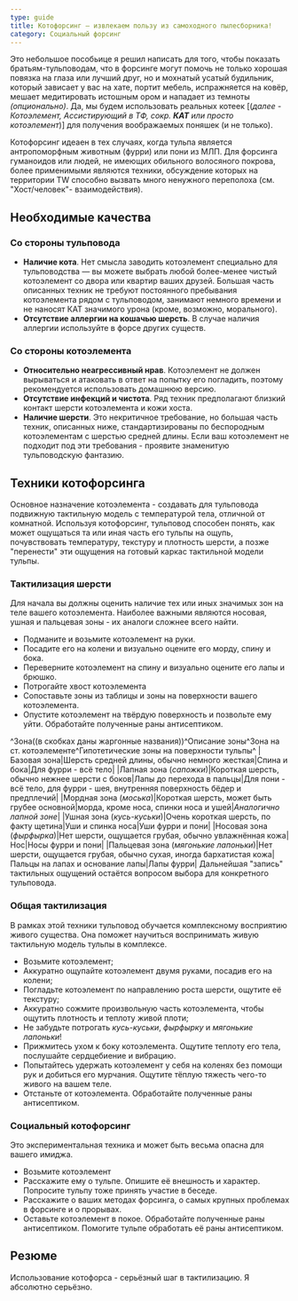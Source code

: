 ```yaml
---
type: guide
title: Котофорсинг — извлекаем пользу из самоходного пылесборника!
category: Социальный форсинг
---
```




Это небольшое пособьице я решил написать для того,  чтобы показать братьям-тульповодам, что в форсинге могут помочь не только хорошая повязка на глаза или лучший друг, но и мохнатый усатый будильник, который зависает у вас на хате, портит мебель, испражняется на ковёр, мешает медитировать истошным ором и нападает из темноты _(опционально)_. Да, мы будем использовать реальных котеек [(_далее - Котоэлемент, Ассистирующий в ТФ, сокр. **КАТ** или просто котоэлемент_)] для получения воображаемых поняшек (и не только).

Котофорсинг идеаен в тех случаях, когда тульпа является антропоморфным животным (фурри) или пони из МЛП. Для форсинга гуманоидов или людей, не имеющих обильного волосяного покрова, более применимыми являются техники, обсуждение которых на территории TW способно вызвать много ненужного переполоха (см. "Хост/человек"- взаимодействия).
## Необходимые качества
### Со стороны тульповода
  - **Наличие кота**. Нет смысла заводить котоэлемент специально для тульповодства — вы можете выбрать любой более-менее чистый котоэлемент со двора или квартир ваших друзей. Большая часть описанных техник не требуют постоянного пребывания котоэлемента рядом с тульповодом, занимают немного времени и не наносят КАТ значимого урона (кроме, возможно, морального).
  - **Отсутствие аллергии на кошачью шерсть**. В случае наличия аллергии используйте в форсе других существ.
### Со стороны котоэлемента
  - **Относительно неагрессивный нрав**. Котоэлемент не должен вырываться и атаковать в ответ на попытку его погладить, поэтому рекомендуется использовать домашнюю версию.
  - **Отсутствие инфекций и чистота**. Ряд техник предполагают близкий контакт шерсти котоэлемента и кожи хоста.
  - **Наличие шерсти**. Это некритичное требование, но большая часть техник, описанных ниже, стандартизированы по беспородным котоэлементам с шерстью средней длины. Если ваш котоэлемент не подходит под эти требования - проявите знаменитую тульповодскую фантазию.
## Техники котофорсинга
Основное назначение котоэлемента - создавать для тульповода подвижную тактильную модель с температурой тела, отличной от комнатной. Используя котофорсинг, тульповод способен понять, как может ощущаться та или иная часть его тульпы на ощупь, почувствовать температуру, текстуру и плотность шерсти, а позже "перенести" эти ощущения на готовый каркас тактильной модели тульпы.
### Тактилизация шерсти
Для начала вы должны оценить наличие тех или иных значимых зон на теле вашего котоэлемента. Наиболее важными являются носовая, ушная и пальцевая зоны - их аналоги сложнее всего найти.
  - Подманите и возьмите котоэлемент на руки.
  - Посадите его на колени и визуально оцените его морду, спину и бока.
  - Переверните котоэлемент на спину и визуально оцените его лапы и брюшко.
  - Потрогайте хвост котоэлемента
  - Сопоставьте зоны из таблицы и зоны на поверхности вашего котоэлемента.
  - Опустите котоэлемент на твёрдую поверхность и позвольте ему уйти. Обработайте полученные раны антисептиком.

^Зона((в скобках даны жаргонные названия))^Описание зоны^Зона на ст. котоэлементе^Гипотетические зоны на поверхности тульпы^
|Базовая зона|Шерсть средней длины, обычно немного жесткая|Спина и бока|Для фурри - всё тело|
|Лапная зона (_сапожки_)|Короткая шерсть, обычно нежнее шерсти с боков|Лапы до перехода в пальцы|Для пони - всё тело, для фурри - шея, внутренняя поверхность бёдер и предплечий|
|Мордная зона (_моська_)|Короткая шерсть, может быть грубее основной|морда, кроме носа, спинки носа и ушей|_Аналогично лапной зоне_|
|Ушная зона (_кусь-куськи_)|Очень короткая шерсть, по факту щетина|Уши и спинка носа|Уши фурри и пони|
|Носовая зона (_фырфырка_)|Нет шерсти, ощущается грубая, обычно увлажнённая кожа|Нос|Носы фурри и пони|
|Пальцевая зона (_мягонькие лапоньки_)|Нет шерсти, ощущается грубая, обычно сухая, иногда бархатистая кожа|Пальцы на лапах и основание лапы|Лапы фурри|
Дальнейшая "запись" тактильных ощущений остаётся вопросом выбора для конкретного тульповода.
### Общая тактилизация
В рамках этой техники тульповод обучается комплексному восприятию живого существа. Она поможет научиться воспринимать живую тактильную модель тульпы в комплексе.
  - Возьмите котоэлемент;
  - Аккуратно ощупайте котоэлемент двумя руками, посадив его на колени;
  - Погладьте котоэлемент по направлению роста шерсти, ощутите её текстуру;
  - Аккуратно сожмите произвольную часть котоэлемента, чтобы ощутить плотность и теплоту живой плоти;
  - Не забудьте потрогать _кусь-куськи_, _фырфырку_ и _мягонькие лапоньки_!
  - Прижмитесь ухом к боку котоэлемента. Ощутите теплоту его тела, послушайте сердцебиение и вибрацию.
  - Попытайтесь удержать котоэлемент у себя на коленях без помощи рук и добиться его мурчания. Ощутите тёплую тяжесть чего-то живого на вашем теле.
  - Отстаньте от котоэлемента. Обработайте полученные раны антисептиком.
### Социальный котофорсинг
Это экспериментальная техника и может быть весьма опасна для вашего имиджа.
  - Возьмите котоэлемент
  - Расскажите ему о тульпе. Опишите её внешность и характер. Попросите тульпу тоже принять участие в беседе.
  - Расскажите о ваших методах форсинга, о самых крупных проблемах в форсинге и о прорывах. 
  - Оставьте котоэлемент в покое.  Обработайте полученные раны антисептиком. Помогите тульпе обработать её раны антисептиком.
## Резюме
Использование котофорса - серьёзный шаг в тактилизацию. Я абсолютно серьёзно. 

